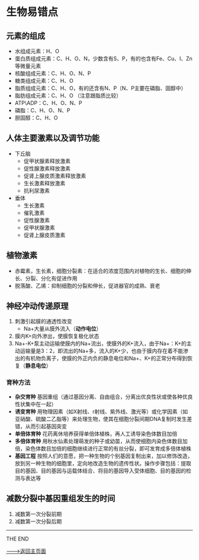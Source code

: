 # 生物易错点

## 元素的组成
+ 水组成元素：H、O
+ 蛋白质组成元素：C、H、O、N，少数含有S、P，有的也含有Fe、Cu、I、Zn等微量元素
+ 核酸组成元素：C、H、O、N、P
+ 糖类组成元素：C、H、O
+ 脂质组成元素：C、H、O，有的还含有N、P（N、P主要在磷脂、固醇中）
+ 脂肪组成元素：C、H、O （注意跟脂质比较）
+ ATP\ADP：C、H、O、N、P
+ 磷脂：C、H、O、N、P
+ 胆固醇：C、H、O

## 人体主要激素以及调节功能  
+ 下丘脑  
	+ 促甲状腺素释放激素
	+ 促性腺激素释放激素
	+ 促肾上腺皮质激素释放激素
	+ 生长激素释放激素
	+ 抗利尿激素
+ 垂体  
	+ 生长激素
	+ 催乳激素
	+ 促性腺激素 
	+ 促甲状腺激素
	+ 促肾上腺皮质激素  

## 植物激素
+ 赤霉素，生长素，细胞分裂素：在适合的浓度范围内对植物的生长、细胞的伸长、分裂、分化有促进作用  
+ 脱落酸、乙烯：抑制细胞的分裂和伸长，促进器官的成熟、衰老  

## 神经冲动传递原理
1. 刺激引起膜的通透性改变
	+ Na+大量从膜外流入（**动作电位**）
2. 膜内K+向外渗出，使膜恢复极化状态
3. Na+-K+泵主动运输使膜内的Na+流出，使膜外的K+流入，由于Na+：K+的主动运输量是3：2，即流出的Na+多，流入的K+少，也由于膜内存在着不能渗出的有机物负离子，使膜的外正内负的静息电位和Na+、K+的正常分布得到恢复（**静息电位**）

### 育种方法
+ **杂交育种**
	基因重组（通过基因分离、自由组合，分离出优良性状或使各种优良性状集中在一起）  
+ **诱变育种**
	用物理因素（如X射线、r射线、紫外线、激光等）或化学因素（如亚硝酸、硫酸二乙脂等）来处理生物，使其在细胞分裂间期DNA复制时发生差错，从而引起基因突变  
+ **单倍体育种**
	花药离休培养获得单倍体植株，再人工诱导染色体数目加倍  
+ **多倍体育种**
	用秋水仙素处理萌发的种子或幼苗，从而使细胞内染色体数目加倍，染色体数目加倍的细胞继续进行正常的有丝分裂，即可发育成多倍体植株
+ **基因工程**
	按照人们的意愿，把一种生物的个别基因复制出来，加以修饰改造，放到另一种生物的细胞里，定向地改造生物的遗传性状。操作步骤包括：提取目的基因、目的基因与运载体结合、将目的基因导入受体细胞、目的基因的检测与表达等  

## 减数分裂中基因重组发生的时间
1. 减数第一次分裂前期
2. 减数第一次分裂后期

----
THE END

[--->返回主页面](/index)
